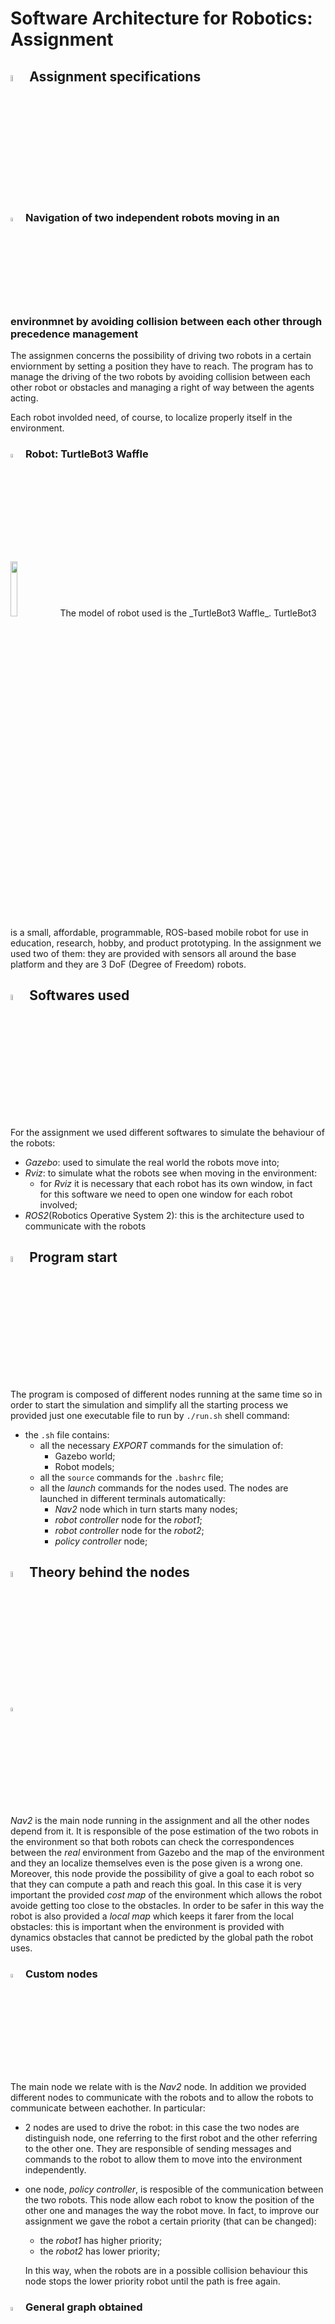 # Software Architecture for Robotics: Assignment

## <img src="https://user-images.githubusercontent.com/62358773/177956928-fc3638f9-abf1-4cd8-8437-4733088c0c08.png" width="5%" height="5%"> Assignment specifications

### <img src="https://user-images.githubusercontent.com/62358773/174429243-6f4be968-e447-4a71-a49f-c4563931c7e5.png" width="4%" height="4%"> Navigation of two independent robots moving in an environmnet by avoiding collision between each other through precedence management

The assignmen concerns the possibility of driving two robots in a certain enviornment by setting a position they have to reach. The program has to manage the driving of the two robots by avoiding collision between each other robot or obstacles and managing a right of way between the agents acting.

Each robot involded need, of course, to localize properly itself in the environment.

### <img src="https://user-images.githubusercontent.com/62358773/174429200-def1a393-e34d-494f-978f-9591aa7d9e97.png" width="4%" height="4%"> Robot: TurtleBot3 Waffle

<img src="https://user-images.githubusercontent.com/62358773/174429109-3092766c-5d64-4d7b-8aae-002553882374.png" width="15%" height="15%">
The model of robot used is the _TurtleBot3 Waffle_. TurtleBot3 is a small, affordable, programmable, ROS-based mobile robot for use in education, research, hobby, and product prototyping.
In the assignment we used two of them: they are provided with sensors all around the base platform and they are 3 DoF (Degree of Freedom) robots.

## <img src="https://user-images.githubusercontent.com/62358773/177950955-29f674e4-edee-4e5a-a7bc-fd5b10494816.png" width="5%" height="5%"> Softwares used
For the assignment we used different softwares to simulate the behaviour of the robots:
* _Gazebo_: used to simulate the real world the robots move into;
* _Rviz_: to simulate what the robots see when moving in the environment:
  * for _Rviz_ it is necessary that each robot has its own window, in fact for this software we need to open one window for each robot involved;
* _ROS2_(Robotics Operative System 2): this is the architecture used to communicate with the robots

## <img src="https://user-images.githubusercontent.com/62358773/175919787-96dfd662-af73-4ab6-a6ad-e7049ff1336e.png" width="5%" height="5%"> Program start
The program is composed of different nodes running at the same time so in order to start the simulation and simplify all the starting process we provided just one executable file to run by `./run.sh` shell command:
* the `.sh` file contains:
  * all the necessary _EXPORT_ commands for the simulation of:
    * Gazebo world;
    * Robot models;
  * all the `source` commands for the `.bashrc` file;
  * all the _launch_ commands for the nodes used. The nodes are launched in different terminals automatically:
    * _Nav2_ node which in turn starts many nodes;
    * _robot controller_ node for the _robot1_;
    * _robot controller_ node for the _robot2_;
    * _policy controller_ node;

## <img src="https://user-images.githubusercontent.com/62358773/177952062-a1a97fb2-a7fa-449e-90d3-bf1fae4da02f.png" width="5%" height="5%"> Theory behind the nodes

### <img src="https://user-images.githubusercontent.com/62358773/174600732-bb04a560-dffe-49b4-b2fd-2dd669c96ac5.png" width="4%" height="4%">

_Nav2_ is the main node running in the assignment and all the other nodes depend from it. It is responsible of the pose estimation of the two robots in the environment so that both robots can check the correspondences between the _real_ environment from Gazebo and the map of the environment and they an localize themselves even is the pose given is a wrong one.
Moreover, this node provide the possibility of give a goal to each robot so that they can compute a path and reach this goal.
In this case it is very important the provided _cost map_ of the environment which allows the robot avoide getting too close to the obstacles. In order to be safer in this way the robot is also provided a _local map_ which keeps it farer from the local obstacles: this is important when the environment is provided with dynamics obstacles that cannot be predicted by the global path the robot uses.

### <img src="https://user-images.githubusercontent.com/62358773/177954650-6e82424f-baa2-449a-877c-dd31886a8944.png" width="4%" height="4%"> Custom nodes

The main node we relate with is the _Nav2_ node. In addition we provided different nodes to communicate with the robots and to allow the robots to communicate between eachother. In particular:
* 2 nodes are used to drive the robot: in this case the two nodes are distinguish node, one referring to the first robot and the other referring to the other one. They are responsible of sending messages and commands to the robot to allow them to move into the environment independently.
* one node, _policy controller_, is resposible of the communication between the two robots. This node allow each robot to know the position of the other one and manages the way the robot move. 
In fact, to improve our assignment we gave the robot a certain priority (that can be changed):
  * the _robot1_ has higher priority;
  * the _robot2_ has lower priority;
  
  In this way, when the robots are in a possible collision behaviour this node stops the lower priority robot until the path is free again.

### <img src="https://user-images.githubusercontent.com/62358773/177957979-a9681dd1-55bf-4985-99c0-ead2c7289b1b.png" width="4%" height="4%"> General graph obtained
